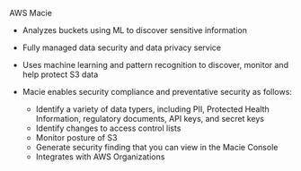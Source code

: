 AWS Macie

- Analyzes buckets using ML to discover sensitive information
- Fully managed data security and data privacy service
- Uses machine learning and pattern recognition to discover, monitor and help protect S3 data
- Macie enables security compliance and preventative security as follows:
    
    - Identify a variety of data typers, including PII, Protected Health Information, regulatory documents, API keys, and secret keys
    - Identify changes to access control lists
    - Monitor posture of S3
    - Generate security finding that you can view in the Macie Console
    - Integrates with AWS Organizations